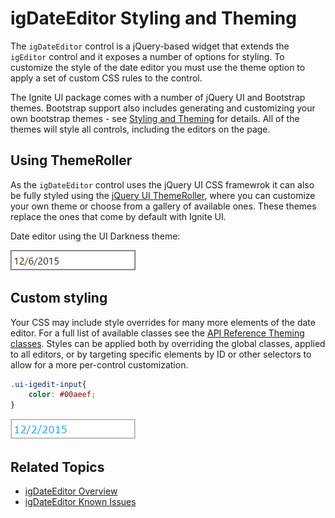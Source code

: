 ﻿<!--
|metadata|
{
    "fileName": "igdateeditor-styling-and-theming",
    "controlName": "igEditors",
    "tags": ["Editing","Styling","Theming"]
}
|metadata|
-->

# igDateEditor Styling and Theming

The `igDateEditor` control is a jQuery-based widget that extends the `igEditor` control and it exposes a number of options for styling. To customize the style of the date editor you must use the theme option to apply a set of custom CSS rules to the control.

The Ignite UI package comes with a number of jQuery UI and Bootstrap themes. Bootstrap support also includes generating and customizing your own bootstrap themes - see [Styling and Theming](Deployment-Guide-Styling-and-Theming.html) for details. All of the themes will style all controls, including the editors on the page.

## Using ThemeRoller

As the `igDateEditor` control uses the jQuery UI CSS framewrok it can also be fully styled using the [jQuery UI ThemeRoller](http://jqueryui.com/themeroller/), where you can customize your own theme or choose from a gallery of available ones. These themes replace the ones that come by default with Ignite UI.

Date editor using the UI Darkness theme:

![](images/igDateEditor_UI_Darkness.png)

## Custom styling

Your CSS may include style overrides for many more elements of the date editor. For a full list of available classes see the [API Reference Theming classes](%%jQueryApiUrl%%/ui.igDateEditor#theming). Styles can be applied both by overriding the global classes, applied to all editors, or by targeting specific elements by ID or other selectors to allow for a more per-control customization.

```css
.ui-igedit-input{
	color: #00aeef;
}
```

![](images/igDateEditor_custom_style.png)

## Related Topics

-   [igDateEditor Overview](igDateEditor-Overview.html)
-   [igDateEditor Known Issues](igDateEditor-Known-Issues.html)
